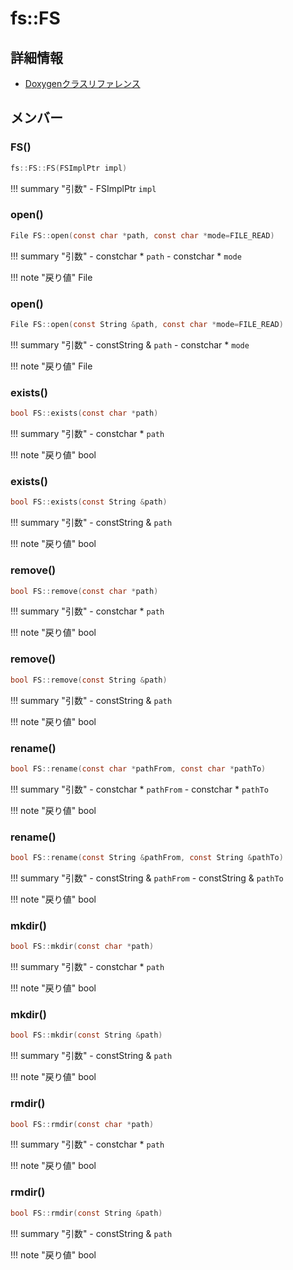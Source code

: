 # fs::FS



## 詳細情報

- [Doxygenクラスリファレンス](https://lang-ship.com/reference/ESP32/latest/classfs_1_1_f_s.html)

## メンバー

### FS()



```c
fs::FS::FS(FSImplPtr impl)
```

!!! summary "引数"
	- FSImplPtr `impl` 



### open()



```c
File FS::open(const char *path, const char *mode=FILE_READ)
```

!!! summary "引数"
	- constchar * `path` 
	- constchar * `mode` 

!!! note "戻り値"
	File



### open()



```c
File FS::open(const String &path, const char *mode=FILE_READ)
```

!!! summary "引数"
	- constString & `path` 
	- constchar * `mode` 

!!! note "戻り値"
	File



### exists()



```c
bool FS::exists(const char *path)
```

!!! summary "引数"
	- constchar * `path` 

!!! note "戻り値"
	bool



### exists()



```c
bool FS::exists(const String &path)
```

!!! summary "引数"
	- constString & `path` 

!!! note "戻り値"
	bool



### remove()



```c
bool FS::remove(const char *path)
```

!!! summary "引数"
	- constchar * `path` 

!!! note "戻り値"
	bool



### remove()



```c
bool FS::remove(const String &path)
```

!!! summary "引数"
	- constString & `path` 

!!! note "戻り値"
	bool



### rename()



```c
bool FS::rename(const char *pathFrom, const char *pathTo)
```

!!! summary "引数"
	- constchar * `pathFrom` 
	- constchar * `pathTo` 

!!! note "戻り値"
	bool



### rename()



```c
bool FS::rename(const String &pathFrom, const String &pathTo)
```

!!! summary "引数"
	- constString & `pathFrom` 
	- constString & `pathTo` 

!!! note "戻り値"
	bool



### mkdir()



```c
bool FS::mkdir(const char *path)
```

!!! summary "引数"
	- constchar * `path` 

!!! note "戻り値"
	bool



### mkdir()



```c
bool FS::mkdir(const String &path)
```

!!! summary "引数"
	- constString & `path` 

!!! note "戻り値"
	bool



### rmdir()



```c
bool FS::rmdir(const char *path)
```

!!! summary "引数"
	- constchar * `path` 

!!! note "戻り値"
	bool



### rmdir()



```c
bool FS::rmdir(const String &path)
```

!!! summary "引数"
	- constString & `path` 

!!! note "戻り値"
	bool



